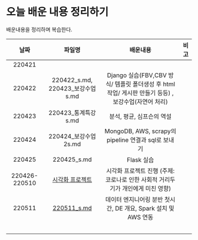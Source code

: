 # 오늘 배운 내용 정리하기
배운내용을 정리하며 복습한다.









|     날짜      |                            파일명                            |                           배운내용                           | 비고 |
| :-----------: | :----------------------------------------------------------: | :----------------------------------------------------------: | :--: |
|    220421     |                                                              |                                                              |      |
|    220422     |               220422_s.md, 220423_보강수업s.md               | Django 실습(FBV,CBV 방식/ 템플릿 폴더생성 후 html 작업/ 게시판 만들기 등등) , 보강수업(자연어 처리) |      |
|    220423     |                     220423_통계특강s.md                      |                  분석, 평균, 심프슨의 역설                   |      |
|    220424     |                     220424_보강수업2s.md                     |     MongoDB, AWS, scrapy의 pipeline 연결과 sql로 보내기      |      |
|    220425     |                         220425_s.md                          |                          Flask 실습                          |      |
| 220426-220510 | [시각화 프로젝트](https://github.com/suyeee/Visualization-Project.git) | 시각화 프로젝트 진행 (주제: 코로나로 인한 사회적 거리두기가 개인에게 미친 영향) |      |
|    220511     | [220511_s.md](https://github.com/suyeee/todo_study/blob/master/220511_s.md) | 데이터 엔지니어링 분반 첫시간, DE 개요, Spark 설치 및 AWS 연동 |      |
|               |                                                              |                                                              |      |
|               |                                                              |                                                              |      |
|               |                                                              |                                                              |      |
|               |                                                              |                                                              |      |
|               |                                                              |                                                              |      |

